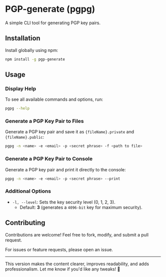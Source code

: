 # PGP-generate (pgpg)

A simple CLI tool for generating PGP key pairs.

## Installation

Install globally using npm:

```sh
npm install -g pgp-generate
```

## Usage

### Display Help

To see all available commands and options, run:

```sh
pgpg --help
```

### Generate a PGP Key Pair to Files

Generate a PGP key pair and save it as `{fileName}.private` and `{fileName}.public`:

```sh
pgpg -n <name> -e <email> -p <secret phrase> -f <path to file>
```

### Generate a PGP Key Pair to Console

Generate a PGP key pair and print it directly to the console:

```sh
pgpg -n <name> -e <email> -p <secret phrase> --print
```

### Additional Options

- `-l, --level`: Sets the key security level (0, 1, 2, 3).
    - Default: **3** (generates a `4096-bit` key for maximum security).

## Contributing

Contributions are welcome! Feel free to fork, modify, and submit a pull request.

For issues or feature requests, please open an issue.

---

This version makes the content clearer, improves readability, and adds professionalism. Let me know if you'd like any
tweaks! 🚀
